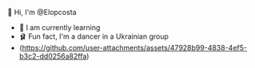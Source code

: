 👋 Hi, I'm @Elopcosta
- 🌱 I am currently learning
- 🩰 Fun fact, I'm a dancer in a Ukrainian group
- (https://github.com/user-attachments/assets/47928b99-4838-4ef5-b3c2-dd0256a82ffa)
